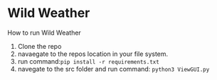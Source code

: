# Wild Weather

How to run Wild Weather

1. Clone the repo
2. navaegate to the repos location in your file system.
3. run command:```pip install -r requirements.txt```
4. navegate to the src folder and run command: ```python3 ViewGUI.py```
